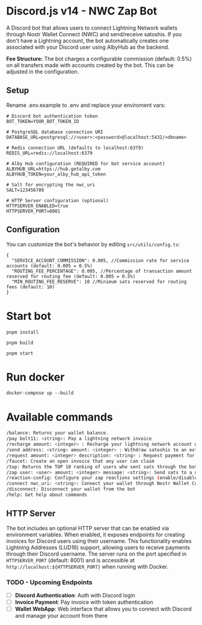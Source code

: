 # Discord.js v14 - NWC Zap Bot

A Discord bot that allows users to connect Lightning Network wallets through Nostr Wallet Connect (NWC) and send/receive satoshis. If you don't have a Lightning account, the bot automatically creates one associated with your Discord user using AlbyHub as the backend.

**Fee Structure:** The bot charges a configurable commission (default: 0.5%) on all transfers made with accounts created by the bot. This can be adjusted in the configuration.

## Setup

Rename .env.example to .env and replace your enviroment vars:

```env
# Discord bot authentication token
BOT_TOKEN=YOUR_BOT_TOKEN_ID

# PostgreSQL database connection URI
DATABASE_URL=postgresql://<user>:<password>@localhost:5432/<dbname>

# Redis connection URL (defaults to localhost:6379)
REDIS_URL=redis://localhost:6379

# Alby Hub configuration (REQUIRED for bot service account)
ALBYHUB_URL=https://hub.getalby.com
ALBYHUB_TOKEN=your_alby_hub_api_token

# Salt for encrypting the nwc_uri
SALT=123456789

# HTTP Server configuration (optional)
HTTPSERVER_ENABLED=true
HTTPSERVER_PORT=8001
```

## Configuration

You can customize the bot's behavior by editing `src/utils/config.ts`:

```jsonc
{
  "SERVICE_ACCOUNT_COMMISSION": 0.005, //Commission rate for service accounts (default: 0.005 = 0.5%)
  "ROUTING_FEE_PERCENTAGE": 0.005, //Percentage of transaction amount reserved for routing fee (default: 0.005 = 0.5%)
  "MIN_ROUTING_FEE_RESERVE": 10 //Minimum sats reserved for routing fees (default: 10)
}
```

# Start bot

```
pnpm install
```

```
pnpm build
```

```
pnpm start
```

# Run docker

```
docker-compose up --build
```

# Available commands

```bash
/balance: Returns your wallet balance.
/pay bolt11: <string>: Pay a lightning network invoice
/recharge amount: <integer> : Recharge your lightning network account with an invoice
/send address: <string> amount: <integer> : Withdraw satoshis to an external account outside discord
/request amount: <integer> description: <string> : Request payment for an invoice
/faucet: Create an open invoice that any user can claim
/top: Returns the TOP 10 ranking of users who sent sats through the bot
/zap user: <user> amount: <integer> message: <string>: Send sats to a user in discord
/reaction-config: Configure your zap reactions settings (enable/disable and amount)
/connect nwc_uri: <string>: Connect your wallet through Nostr Wallet Connect
/disconnect: Disconnect your wallet from the bot
/help: Get help about commands
```

## HTTP Server

The bot includes an optional HTTP server that can be enabled via environment variables. When enabled, it exposes endpoints for creating invoices for Discord users using their username. This functionality enables Lightning Addresses (LUD16) support, allowing users to receive payments through their Discord username. The server runs on the port specified in `HTTPSERVER_PORT` (default: 8001) and is accessible at `http://localhost:${HTTPSERVER_PORT}` when running with Docker.

### TODO - Upcoming Endpoints

- [ ] **Discord Authentication**: Auth with Discord login
- [ ] **Invoice Payment**: Pay invoice with token authentication
- [ ] **Wallet WebApp**: Web interface that allows you to connect with Discord and manage your account from there